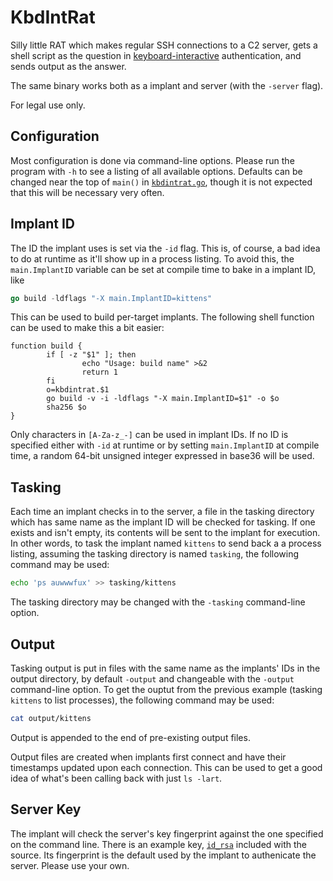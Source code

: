 KbdIntRat
=========
Silly little RAT which makes regular SSH connections to a C2 server, gets
a shell script as the question in
[keyboard-interactive](https://tools.ietf.org/html/rfc4256) authentication,
and sends output as the answer.

The same binary works both as a implant and server (with the `-server` flag).

For legal use only.

Configuration
-------------
Most configuration is done via command-line options.  Please run the program
with `-h` to see a listing of all available options.  Defaults can be changed
near the top of `main()` in [`kbdintrat.go`](./kbdintrat.go), though it is not
expected that this will be necessary very often.

Implant ID
----------
The ID the implant uses is set via the `-id` flag.  This is, of course, a bad
idea to do at runtime as it'll show up in a process listing.  To avoid this,
the `main.ImplantID` variable can be set at compile time to bake in a implant
ID, like
```go
go build -ldflags "-X main.ImplantID=kittens"
```

This can be used to build per-target implants.  The following shell function
can be used to make this a bit easier:
```ksh
function build {
        if [ -z "$1" ]; then
                echo "Usage: build name" >&2
                return 1
        fi
        o=kbdintrat.$1
        go build -v -i -ldflags "-X main.ImplantID=$1" -o $o
        sha256 $o
}
```

Only characters in `[A-Za-z_-]` can be used in implant IDs.  If no ID is
specified either with `-id` at runtime or by setting `main.ImplantID` at
compile time, a random 64-bit unsigned integer expressed in base36 will be
used.

Tasking
-------
Each time an implant checks in to the server, a file in the tasking directory
which has same name as the implant ID will be checked for tasking.  If one
exists and isn't empty, its contents will be sent to the implant for execution.
In other words, to task the implant named `kittens` to send back a a process
listing, assuming the tasking directory is named `tasking`, the following
command may be used:
```sh
echo 'ps auwwwfux' >> tasking/kittens
```

The tasking directory may be changed with the `-tasking` command-line option.

Output
------
Tasking output is put in files with the same name as the implants' IDs in the
output directory, by default `-output` and changeable with the `-output`
command-line option.  To get the ouptut from the previous example (tasking
`kittens` to list processes), the following command may be used:
```sh
cat output/kittens
```

Output is appended to the end of pre-existing output files.

Output files are created when implants first connect and have their timestamps
updated upon each connection.  This can be used to get a good idea of what's
been calling back with just `ls -lart`.

Server Key
----------
The implant will check the server's key fingerprint against the one specified
on the command line.  There is an example key, [`id_rsa`](./id_rsa) included
with the source.  Its fingerprint is the default used by the implant to
authenicate the server.  Please use your own.
